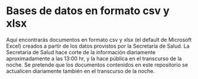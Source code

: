 # Bases de datos en formato csv y xlsx

Aquí encontrarás documentos en formato csv y xlsx (el default de Microsoft Excel) creados a partir de los datos provistos por la Secretaría de Salud. La Secretaría de Salud hace corte de la información diariamente aproximadamente a las 13:00 hr, y la hace pública en el transcurso de la noche. Se pretende que los documentos contenidos en este repositorio se actualicen diariamente también en el transcurso de la noche.
